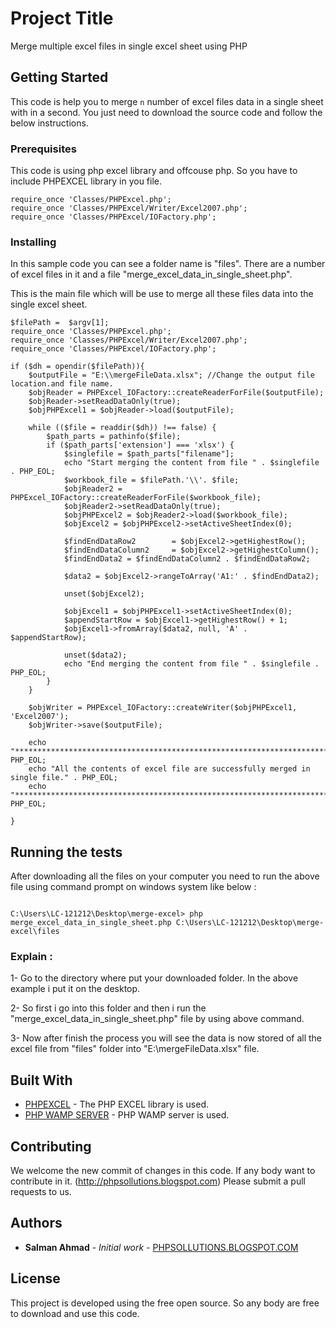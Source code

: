 # Project Title

Merge multiple excel files in single excel sheet using PHP

## Getting Started

This code is help you to merge `n` number of excel files data in a single sheet with in a second. You just need to download the source code and follow the below instructions.


### Prerequisites

This code is using php excel library and offcouse php. So you have to include PHPEXCEL library in you file.

```
require_once 'Classes/PHPExcel.php';
require_once 'Classes/PHPExcel/Writer/Excel2007.php';
require_once 'Classes/PHPExcel/IOFactory.php';

```

### Installing

In this sample code you can see a folder name is "files". There are a number of excel files in it and a file "merge_excel_data_in_single_sheet.php". 

This is the main file which will be use to merge all these files data into the single excel sheet.

```
$filePath =  $argv[1];
require_once 'Classes/PHPExcel.php';
require_once 'Classes/PHPExcel/Writer/Excel2007.php';
require_once 'Classes/PHPExcel/IOFactory.php';

if ($dh = opendir($filePath)){
	$outputFile = "E:\\mergeFileData.xlsx"; //Change the output file location.and file name.
	$objReader = PHPExcel_IOFactory::createReaderForFile($outputFile);
	$objReader->setReadDataOnly(true);
	$objPHPExcel1 = $objReader->load($outputFile);
	
	while (($file = readdir($dh)) !== false) {
		$path_parts = pathinfo($file);		
		if ($path_parts['extension'] === 'xlsx') {			
			$singlefile = $path_parts["filename"];	
			echo "Start merging the content from file " . $singlefile . PHP_EOL;
			$workbook_file = $filePath.'\\'. $file;
			$objReader2 = PHPExcel_IOFactory::createReaderForFile($workbook_file);
			$objReader2->setReadDataOnly(true);
			$objPHPExcel2 = $objReader2->load($workbook_file);
			$objExcel2 = $objPHPExcel2->setActiveSheetIndex(0);

			$findEndDataRow2        = $objExcel2->getHighestRow();
			$findEndDataColumn2     = $objExcel2->getHighestColumn();
			$findEndData2 = $findEndDataColumn2 . $findEndDataRow2;

			$data2 = $objExcel2->rangeToArray('A1:' . $findEndData2);

			unset($objExcel2);
			
			$objExcel1 = $objPHPExcel1->setActiveSheetIndex(0);
			$appendStartRow = $objExcel1->getHighestRow() + 1;
			$objExcel1->fromArray($data2, null, 'A' . $appendStartRow);

			unset($data2);
			echo "End merging the content from file " . $singlefile . PHP_EOL;
		}
	}	
	        
	$objWriter = PHPExcel_IOFactory::createWriter($objPHPExcel1, 'Excel2007');
	$objWriter->save($outputFile);
	
	echo "**********************************************************************". PHP_EOL;
	echo "All the contents of excel file are successfully merged in single file." . PHP_EOL;
	echo "**********************************************************************". PHP_EOL;
 
}

```

## Running the tests

After downloading all the files on your computer you need to run the above file using command prompt on windows system like below :

```

C:\Users\LC-121212\Desktop\merge-excel> php merge_excel_data_in_single_sheet.php C:\Users\LC-121212\Desktop\merge-excel\files

```

### Explain :

1- Go to the directory where put your downloaded folder. In the above example i put it on the desktop. 

2- So first i go into this folder and then i run the "merge_excel_data_in_single_sheet.php" file by using above command.

3- Now after finish the process you will see the data is now stored of all the excel file from "files" folder into "E:\\mergeFileData.xlsx" file.


## Built With

* [PHPEXCEL](https://github.com/PHPOffice/PHPExcel) - The PHP EXCEL library is used.
* [PHP WAMP SERVER](http://www.wampserver.com/en/) - PHP WAMP server is used.

## Contributing

We welcome the new commit of changes in this code. If any body want to contribute in it. (http://phpsollutions.blogspot.com) Please submit a pull requests to us.

## Authors

* **Salman Ahmad** - *Initial work* - [PHPSOLLUTIONS.BLOGSPOT.COM](https://phpsollutions.blogspot.com/p/blog-page.html)

## License

This project is developed using the free open source. So any body are free to download and use this code. 
